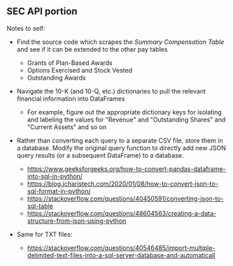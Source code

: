 ## SEC API portion

Notes to self:

* Find the source code which scrapes the *Summary Compensation Table* and see if it can be extended to the other pay tables
    * Grants of Plan-Based Awards
    * Options Exercised and Stock Vested
    * Outstanding Awards

* Navigate the 10-K (and 10-Q, etc.) dictionaries to pull the relevant financial information into DataFrames
  * For example, figure out the appropriate dictionary keys for isolating and labeling the values for "Revenue" and "Outstanding Shares" and "Current Assets" and so on

* Rather than converting each query to a separate CSV file, store them in a database. Modify the original query function to directly add new JSON query results (or a subsequent DataFrame) to a database.
  * https://www.geeksforgeeks.org/how-to-convert-pandas-dataframe-into-sql-in-python/
  * https://blog.jcharistech.com/2020/01/08/how-to-convert-json-to-sql-format-in-python/
  * https://stackoverflow.com/questions/40450591/converting-json-to-sql-table
  * https://stackoverflow.com/questions/48604563/creating-a-data-structure-from-json-using-python

* Same for TXT files:
    * https://stackoverflow.com/questions/40546485/import-multiple-delimited-text-files-into-a-sql-server-database-and-automaticall